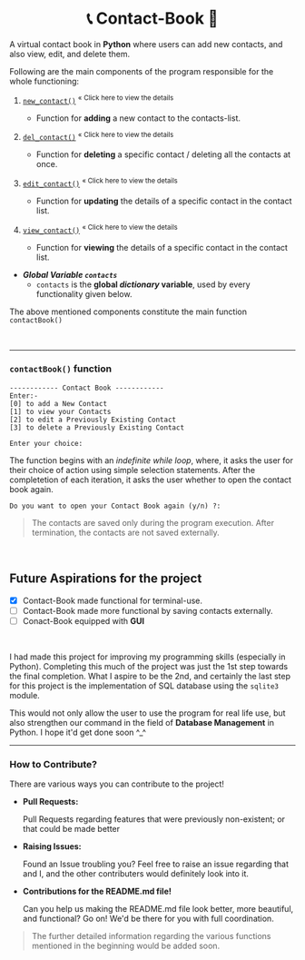 <h1 align = "center"> 📞 Contact-Book 📕 </h1>

 A virtual contact book in **Python** where users can add new contacts, and also view, edit, and delete them.

Following are the main components of the program responsible for the whole functioning:

1. [`new_contact()`](https://github.com/TERNION-1121/Contact-Book/blob/main/Functions%20in%20Detail/1-new_contact.md) <sup> « Click here to view the details </sup>
   * Function for **adding** a new contact to the contacts-list.
   
2. [`del_contact()`](https://github.com/TERNION-1121/Contact-Book/blob/main/Functions%20in%20Detail/2-del_contact.md) <sup> « Click here to view the details </sup>
   * Function for **deleting** a specific contact / deleting all the contacts at once.
   
3. [`edit_contact()`](https://github.com/TERNION-1121/Contact-Book/blob/main/Functions%20in%20Detail/3-edit_contact().md) <sup> « Click here to view the details </sup>
   * Function for **updating** the details of a specific contact in the contact list.
   
4. [`view_contact()`](https://github.com/TERNION-1121/Contact-Book/blob/main/Functions%20in%20Detail/4-view_details.md) <sup> « Click here to view the details </sup>
   * Function for **viewing** the details of a specific contact in the contact list.
 
- ***Global Variable `contacts`***
   * `contacts` is the **global _dictionary_ variable**, used by every functionality given below.
   
 The above mentioned components constitute the main function `contactBook()`
 
<br>
<hr>

 ### **`contactBook()` function**
 
 ```
 ------------ Contact Book ------------
Enter:-
[0] to add a New Contact
[1] to view your Contacts
[2] to edit a Previously Existing Contact
[3] to delete a Previously Existing Contact

Enter your choice:
```

 The function begins with an _indefinite while loop_, where, it asks the user for their choice of action using simple selection statements.
 After the completetion of each iteration, it asks the user whether to open the contact book again.
 
 ```
 Do you want to open your Contact Book again (y/n) ?:
 ```
 
 > The contacts are saved only during the program execution. After termination, the contacts are not saved externally.
 
 <br>
 
## Future Aspirations for the project

- [x] Contact-Book made functional for terminal-use.
- [ ] Contact-Book made more functional by saving contacts externally.
- [ ] Conact-Book equipped with **GUI**

<br>

I had made this project for improving my programming skills (especially in Python). Completing this much of the project was just the 1st step towards the final completion. What I aspire to be the 2nd, and certainly the last step for this project is the implementation of SQL database using the `sqlite3` module.

This would not only allow the user to use the program for real life use, but also strengthen our command in the field of **Database Management** in Python.
I hope it'd get done soon ^_^

<hr>

### How to Contribute?

There are various ways you can contribute to the project!

- **Pull Requests:**
 
  Pull Requests regarding features that were previously non-existent; or that could be made better
- **Raising Issues:**
 
  Found an Issue troubling you? Feel free to raise an issue regarding that and I, and the other contributers would definitely look into it.
- **Contributions for the README.md file!**
 
  Can you help us making the README.md file look better, more beautiful, and functional? Go on! We'd be there for you with full coordination.

> The further detailed information regarding the various functions mentioned in the beginning would be added soon.
